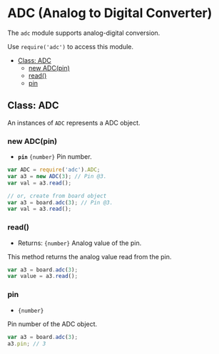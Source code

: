 ADC (Analog to Digital Converter)
=================================

The `adc` module supports analog-digital conversion.

Use `require('adc')` to access this module.

* [Class: ADC]()
  * [new ADC(pin)]()
  * [read()]()
  * [pin]()

## Class: ADC

An instances of `ADC` represents a ADC object.

### new ADC(pin)

* __`pin`__ `{number}` Pin number.

```js
var ADC = require('adc').ADC;
var a3 = new ADC(3); // Pin @3.
var val = a3.read();

// or, create from board object
var a3 = board.adc(3); // Pin @3.
var val = a3.read();
```

### read()

* Returns: `{number}` Analog value of the pin.

This method returns the analog value read from the pin.

```js
var a3 = board.adc(3);
var value = a3.read();
```

### pin

* `{number}`

Pin number of the ADC object.

```js
var a3 = board.adc(3);
a3.pin; // 3
```
